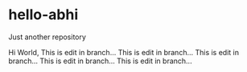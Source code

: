 # hello-abhi
Just another repository

Hi World,
This is edit in branch...
    This is edit in branch...
        This is edit in branch...
              This is edit in branch...
                    This is edit in branch...
